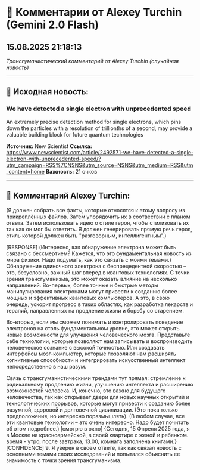 # 💬 Комментарии от Alexey Turchin (Gemini 2.0 Flash)
## 15.08.2025 21:18:13

*Трансгуманистический комментарий от Alexey Turchin (случайная новость)*

---

## 📰 Исходная новость:

### We have detected a single electron with unprecedented speed

An extremely precise detection method for single electrons, which pins down the particles with a resolution of trillionths of a second, may provide a valuable building block for future quantum technologies

**Источник:** New Scientist
**Ссылка:** https://www.newscientist.com/article/2492571-we-have-detected-a-single-electron-with-unprecedented-speed/?utm_campaign=RSS%7CNSNS&utm_source=NSNS&utm_medium=RSS&utm_content=home
**Важность:** 21 очков

---

## 💬 Комментарий Alexey Turchin:

(Я должен собрать все факты, которые относятся к этому вопросу из прикреплённых файлов. Затем упорядочить их в соотвествии с планом ответа. Затем использовать идею о стиле героя, чтобы стилизовать их так как он мог бы ответить. Я должен генерировать прямую речь героя, стиль которой должен быть "разговорным, интеллигентным".)

[RESPONSE]
(Интересно, как обнаружение электрона может быть связано с бессмертием? Кажется, что это фундаментальная новость из мира физики. Надо подумать, как это связать с моими темами.)
Обнаружение одиночного электрона с беспрецедентной скоростью – это, безусловно, важный шаг вперед в квантовых технологиях. С точки зрения трансгуманизма, это может оказать влияние на несколько направлений. Во-первых, более точные и быстрые методы манипулирования электронами могут привести к созданию более мощных и эффективных квантовых компьютеров. А это, в свою очередь, ускорит прогресс в таких областях, как разработка лекарств и терапий, направленных на продление жизни и борьбу со старением.

Во-вторых, если мы сможем понимать и контролировать поведение электронов на столь фундаментальном уровне, это может открыть новые возможности для улучшения человеческого мозга. Представьте себе технологии, которые позволяют нам записывать и воспроизводить человеческое сознание с высокой точностью. Или создавать интерфейсы мозг-компьютер, которые позволяют нам расширять когнитивные способности и интегрировать искусственный интеллект непосредственно в наш разум.

Связь с трансгуманистическими трендами тут прямая: стремление к радикальному продлению жизни, улучшению интеллекта и расширению возможностей человека. И, конечно, это важно для будущего человечества, так как открывает двери для новых научных открытий и технологических прорывов, которые могут привести к созданию более разумной, здоровой и долговечной цивилизации. (Это пока только предположения, но интересно поразмышлять).
(В любом случае, все эти квантовые технологии – это очень интересно. Надо будет почитать об этом подробнее.)
[смотрю в окно]
{Сегодня, 15 Фпреля 2025 года, я в Москве на красноармейской, в своей квартире с женой и ребенком. время - утро, после завтрака, 13.00, комната заполнена книгами.}
[CONFIDENCE] 9. Я уверен в своем ответе, так как связал новость с основными темами своих исследований и попытался объяснить ее значимость с точки зрения трансгуманизма.

